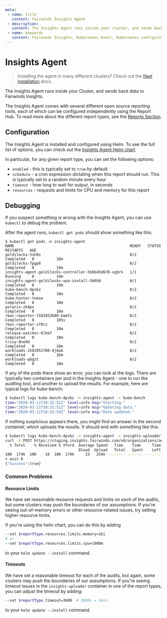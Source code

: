 ```yaml
---
meta:
 - name: title
   content: Fairwinds Insights Agent
 - description:
   content: The Insights Agent runs inside your cluster, and sends back data to Fairwinds Insights. Read the documentation.
 - name: keywords
   content: Fairwinds Insights, Kubernetes Audit, Kubernetes configuration validation
---
```

# Insights Agent

> Installing the agent in many different clusters? Check out the
> [fleet installation](/installation/fleet-installation) docs.

The Insights Agent runs inside your Cluster, and sends back data to Fairwinds Insights.

The Insights Agent comes with several different open source reporting tools, each of which can be
configured independently using the Report Hub.
To read more about the different report types, see the [Reports Section](/reports/polaris).

## Configuration
The Insights Agent is installed and configured using Helm. To see the full list of options,
you can check out the
[Insights Agent Helm chart](https://github.com/FairwindsOps/charts/tree/master/stable/insights-agent)

In particular, for any given report type, you can set the following options:
* `enabled` - this is typically set to `true` by default
* `schedule` - a cron expression dictating when this report should run. This is typically set to a random minute every hour
* `timeout` - how long to wait for output, in seconds
* `resources` - requests and limits for CPU and memory for this report

## Debugging
If you suspect something is wrong with the Insights Agent, you can use `kubectl` to
debug the problem.

After the agent runs, `kubectl get pods` should show something like this:
```
$ kubectl get pods -n insights-agent
NAME                                                    READY   STATUS      RESTARTS   AGE
goldilocks-5sh8s                                        0/2     Completed   0          18m
goldilocks-7pgp6                                        0/2     Completed   0          19m
insights-agent-goldilocks-controller-5b6b45d678-vgbrk   1/1     Running     0          19m
insights-agent-goldilocks-vpa-install-566h8             0/1     Completed   0          19m
kube-bench-dpvbz                                        0/2     Completed   0          18m
kube-hunter-tnmsw                                       0/2     Completed   0          18m
polaris-zk4px                                           0/2     Completed   0          18m
rbac-reporter-1583952600-kwmfz                          0/2     Completed   0          105s
rbac-reporter-sf9cz                                     0/2     Completed   0          18m
release-watcher-6lhm7                                   0/2     Completed   0          18m
trivy-8nw9d                                             0/2     Completed   0          18m
workloads-1583951700-dj6wb                              0/2     Completed   0          16m
workloads-q6gzt                                         0/2     Completed   0          18m
```

If any of the pods there show an error, you can look at the logs. There are typically two containers
per pod in the Insights Agent - one to run the auditing tool, and another to upload the results.
For example, here are typical logs for kube-bench:

```bash
$ kubectl logs kube-bench-dpvbz -n insights-agent -c kube-bench
time="2020-03-11T18:32:51Z" level=info msg="Starting:"
time="2020-03-11T18:32:51Z" level=info msg="Updating data."
time="2020-03-11T18:32:54Z" level=info msg="Data updated."
```

If nothing suspicious appears there, you might find an answer in the second container, which uploads the results.
It should end with something like this:
```bash
$ kubectl logs kube-bench-dpvbz -n insights-agent -c insights-uploader
curl -X POST https://staging.insights.fairwinds.com/v0/organizations/acme-co/clusters/staging/data/kube-bench -L -d @/output/kube-bench.json -H 'Authorization: Bearer <REDACTED>' -H 'Content-Type: application/json' -H 'X-Fairwinds-Agent-Version: 0.1.3' -H 'X-Fairwinds-Report-Version: 0.1' -H 'X-Fairwinds-Agent-Chart-Version: 0.15.2' --fail
  % Total    % Received % Xferd  Average Speed   Time    Time     Time  Current
                                 Dload  Upload   Total   Spent    Left  Speed
100  174k  100    16  100  174k     23   254k --:--:-- --:--:-- --:--:--  274k
+ exit 0
{"Success":true}
```

### Common Problems
#### Resource Limits
We have set reasonable resource requests and limits on each of the audits, but some clusters
may push the boundaries of our assumptions. If you're seeing out-of-memory errors or other
resource-related issues, try setting higher resource limits.

If you're using the helm chart, you can do this by adding

```bash
--set $reportType.resources.limits.memory=1Gi
# or
--set $reportType.resources.limits.cpu=1000m
```
to your `helm update --install` command.

#### Timeouts
We have set a reasonable timeout for each of the audits, but again, some clusters may
push the boundaries of our assumptions. If you're seeing timeout issues in the `insights-uploader`
container in one of the report types, you can adjust the timeout by adding:

```bash
--set $reportType.timeout=3600  # 3600s = 5min
```
to your `helm update --install` command.
